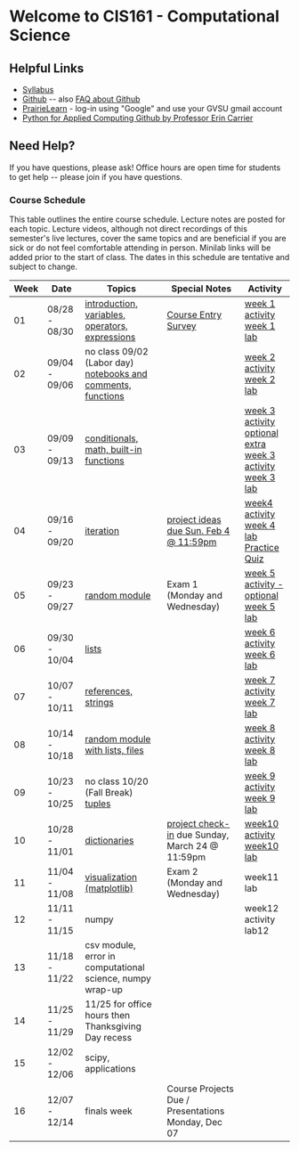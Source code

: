 # Welcome to CIS161 - Computational Science

## Helpful Links
* [Syllabus](syllabus.md)
* [Github](https://www.Github.com/gvsu/winter2024/cis161/home) -- also [FAQ about Github](Github-faq.md)
* [PrairieLearn](https://us.prairielearn.com/pl/course_instance/147662) - log-in
  using "Google" and use your GVSU gmail account
* [Python for Applied Computing Github by Professor Erin Carrier](https://github.com/eecarrier/python-for-applied-computing)

## Need Help?
If you have questions, please ask!  Office hours are open time for students
to get help -- please join if you have questions.


### Course Schedule
This table outlines the entire course schedule.  Lecture notes are
posted for each topic.  Lecture videos, although not direct recordings
of this semester's live lectures, cover the same topics and are beneficial
if you are sick or do not feel comfortable attending in person.
Minilab links will be added prior to the start of class.  The dates in this
schedule are tentative and subject to change.

| Week | Date          | Topics | Special Notes | Activity |
| ---- | ------------- | ------ | --------- | ------- |
|  01  | 08/28 - 08/30 | [introduction, variables, operators, expressions](https://us.prairielearn.com/pl/course_instance/147662/assessment/2388458) |  [Course Entry Survey](https://forms.gle/dgpgdkDonQvKWsEJA) | [week 1 activity](https://us.prairielearn.com/pl/course_instance/147662/assessment/2388457) <br> [week 1 lab](https://us.prairielearn.com/pl/course_instance/147662) |
|  02  | 09/04 - 09/06 | no class 09/02 (Labor day) <br> [notebooks and comments, functions](https://us.prairielearn.com/pl/course_instance/147662/assessment/2389175) |  | [week 2 activity](https://us.prairielearn.com/pl/course_instance/147662/assessment/2389174) <br> [week 2 lab](https://us.prairielearn.com/pl/course_instance/147662/assessment/2391428) |
|  03  | 09/09 - 09/13 | [conditionals, math, built-in functions](https://us.prairielearn.com/pl/course_instance/147662/assessment/2391462) | | [week 3 activity](https://us.prairielearn.com/pl/course_instance/147662/assessment/2391461) <br> [optional extra week 3 activity](https://us.prairielearn.com/pl/course_instance/147662/assessment/2391895) <br> [week 3 lab](https://us.prairielearn.com/pl/course_instance/147662/assessment/2392847) |
|  04  | 09/16 - 09/20 | [iteration](https://us.prairielearn.com/pl/course_instance/147662/assessment/2392749) | [project ideas due Sun. Feb 4 @ 11:59pm](https://us.prairielearn.com/pl/course_instance/147662/assessment/2393705) | [week4 activity](https://us.prairielearn.com/pl/course_instance/147662/assessment/2392748) <br> [week 4 lab](https://us.prairielearn.com/pl/course_instance/147662/assessment/2395356) <br> [Practice Quiz](https://us.prairielearn.com/pl/course_instance/147662/assessment/2395358) |
|  05  | 09/23 - 09/27 | [random module](https://us.prairielearn.com/pl/course_instance/147662/assessment/2395357) | Exam 1 (Monday and Wednesday) | [week 5 activity - optional](https://us.prairielearn.com/pl/course_instance/147662/assessment/2395355) <br> [week 5 lab](https://us.prairielearn.com/pl/course_instance/147662/assessment/2397566) |
|  06  | 09/30 - 10/04 | [lists](https://us.prairielearn.com/pl/course_instance/147662/assessment/2397568) | | [week 6 activity](https://us.prairielearn.com/pl/course_instance/147662/assessment/2397567) <br> [week 6 lab](https://us.prairielearn.com/pl/course_instance/147662/assessment/2399647) |
|  07  | 10/07 - 10/11 | [references, strings](https://us.prairielearn.com/pl/course_instance/147662/assessment/2399778) | | [week 7 activity](https://us.prairielearn.com/pl/course_instance/147662/assessment/2399777) <br> [week 7 lab](https://us.prairielearn.com/pl/course_instance/147662/assessment/2401959) |
|  08  | 10/14 - 10/18 | [random module with lists, files](https://us.prairielearn.com/pl/course_instance/147662/assessment/2401960) | | [week 8 activity](https://us.prairielearn.com/pl/course_instance/147662/assessment/2401958) <br> [week 8 lab](https://us.prairielearn.com/pl/course_instance/147662/assessment/2403840) |
|  09  | 10/23 - 10/25 | no class 10/20 (Fall Break) <br> [tuples](https://us.prairielearn.com/pl/course_instance/147662/assessment/2403842) |  | [week 9 activity](https://us.prairielearn.com/pl/course_instance/147662/assessment/2403841) <br> [week 9 lab](https://us.prairielearn.com/pl/course_instance/147662/assessment/2406971) |
|  10  | 10/28 - 11/01 | [dictionaries](https://us.prairielearn.com/pl/course_instance/147662/assessment/2407038) | [project check-in](https://us.prairielearn.com/pl/course_instance/147662/assessment/2407040) due Sunday, March 24 @ 11:59pm  | [week10 activity](https://us.prairielearn.com/pl/course_instance/147662/assessment/2407037) <br> [week10 lab](https://us.prairielearn.com/pl/course_instance/147662/assessment/2407039) |
|  11  | 11/04 - 11/08 | [visualization (matplotlib)](https://us.prairielearn.com/pl/course_instance/147662/assessment/2409617) | Exam 2 (Monday and Wednesday) | week11 lab |
|  12  | 11/11 - 11/15 | numpy |  | week12 activity <br> lab12 |
|  13  | 11/18 - 11/22 | csv module, error in computational science, numpy wrap-up | | |
|  14  | 11/25 - 11/29 | 11/25 for office hours then Thanksgiving Day recess | | |
|  15  | 12/02 - 12/06 | scipy, applications | | |
|  16  | 12/07 - 12/14 | finals week | Course Projects Due / Presentations Monday, Dec 07 | |

